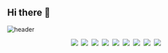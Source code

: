 ## Hi there 👋

![header](https://capsule-render.vercel.app/api?type=waving&color=gradient&customColorList=10&height=200&section=header&text=Hoon's%20GitHub&fontSize=50&animation=twinkling&fontAlign=68&fontAlignY=36)

<p align="center">
  <img src="https://img.shields.io/badge/-C%23-000000?style=flat-square&logo=-C%23&logoColor=White"/></a>&nbsp
  <img src="https://img.shields.io/badge/C-A8B9CC?style=flat-square&logo=C&logoColor=white"/></a>&nbsp
  <img src="https://img.shields.io/badge/Unity-%23000000.svg?style=flat-square&logo=unity&logoColor=white"/></a>&nbsp
  <img src="https://img.shields.io/badge/Visual%20Studio-0078d7.svg?style=flat-square&logo=Visual-Studio&logoColor=white"/></a>&nbsp
  <img src="https://img.shields.io/badge/Rider-000000.svg?style=flat-square&logo=Rider&logoColor=white&color=black&labelColor=crimson"/></a>&nbsp
  <img src="https://img.shields.io/badge/node.js-6DA55F?style=flat-square&logo=node.js&logoColor=white"/></a>&nbsp
  <img src="https://img.shields.io/badge/javascript-%23323330.svg?style=flat-square&logo=javascript&logoColor=%23F7DF1E"/></a>&nbsp
  <img src="https://img.shields.io/badge/MongoDB-%234ea94b.svg?style=flat-square&logo=mongodb&logoColor=white"/></a>&nbsp
  <img src="https://img.shields.io/badge/github-%23121011.svg?style=flat-square&logo=github&logoColor=white"/></a>&nbsp
</p>

<!--
**hoon877/hoon877** is a ✨ _special_ ✨ repository because its `README.md` (this file) appears on your GitHub profile.

Here are some ideas to get you started:

- 🔭 I’m currently working on ...
- 🌱 I’m currently learning ...
- 👯 I’m looking to collaborate on ...
- 🤔 I’m looking for help with ...
- 💬 Ask me about ...
- 📫 How to reach me: ...
- 😄 Pronouns: ...
- ⚡ Fun fact: ...
-->
